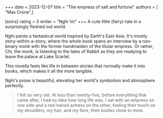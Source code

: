 +++
date = 2023-12-07
title = "The empress of salt and fortune"
authors = [ "Max Crone",]

[extra]
rating = 3
writer = "Nghi Vo"
+++
A cute little (fairy)-tale in a surprisingly fleshed out world.
<!-- more -->
Nghi paints a fantastical world inspired by Earth's East Asia.
It's mostly story-within-a-story, where the whole book spans an interview by a non-binary monk with the former handmaiden of the titular empress.
Or rather, Chi, the monk, is listening to the tales of Rabbit as they are readying to leave the palace at Lake Scarlet.

This novella feels like life in between stories that normally make it into books, which makes it all the more tangible.

Nghi's prose is beautiful, elevating her world's symbolism and atmosphere perfectly.

> I felt so very old.
> At less than twenty-five, before everything that came after, I had no idea how long life was.
> I sat with an empress on one side and a red-haired actress on the other, feeling their touch on my shoulders, my hair, and my face, their bodies close to mine.
